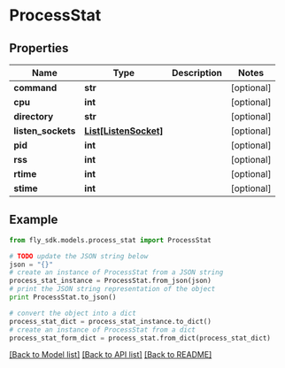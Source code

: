 # ProcessStat


## Properties
Name | Type | Description | Notes
------------ | ------------- | ------------- | -------------
**command** | **str** |  | [optional] 
**cpu** | **int** |  | [optional] 
**directory** | **str** |  | [optional] 
**listen_sockets** | [**List[ListenSocket]**](ListenSocket.md) |  | [optional] 
**pid** | **int** |  | [optional] 
**rss** | **int** |  | [optional] 
**rtime** | **int** |  | [optional] 
**stime** | **int** |  | [optional] 

## Example

```python
from fly_sdk.models.process_stat import ProcessStat

# TODO update the JSON string below
json = "{}"
# create an instance of ProcessStat from a JSON string
process_stat_instance = ProcessStat.from_json(json)
# print the JSON string representation of the object
print ProcessStat.to_json()

# convert the object into a dict
process_stat_dict = process_stat_instance.to_dict()
# create an instance of ProcessStat from a dict
process_stat_form_dict = process_stat.from_dict(process_stat_dict)
```
[[Back to Model list]](../README.md#documentation-for-models) [[Back to API list]](../README.md#documentation-for-api-endpoints) [[Back to README]](../README.md)



